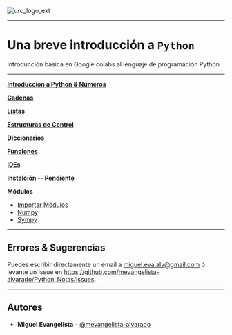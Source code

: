 ![urc_logo_ext](https://github.com/URC-MAC/.github/assets/28746720/1d2b04df-5870-457b-82ab-4eb97ec99e17)
___

# Una breve introducción a `Python`
Introducción básica en Google colabs al lenguaje de programación Python 
___

**[Introducción a Python & Números](https://github.com/mevangelista-alvarado/Python_Notas/blob/master/Intro_a_Python_y_numeros.ipynb)**

**[Cadenas](https://github.com/mevangelista-alvarado/Python_Notas/blob/master/Cadenas.ipynb)**

**[Listas](https://github.com/mevangelista-alvarado/Python_Notas/blob/master/Listas.ipynb)**

**[Estructuras de Control](https://github.com/mevangelista-alvarado/Python_Notas/blob/master/Estructuras_de_Control.ipynb)**

**[Diccionarios](https://github.com/mevangelista-alvarado/Python_Notas/blob/master/Diccionarios.ipynb)**

**[Funciones](https://github.com/mevangelista-alvarado/Python_Notas/blob/master/Funciones.ipynb)**

**[IDEs](https://github.com/mevangelista-alvarado/Python_Notas/blob/master/Editores.ipynb)**

**Instalción -- Pendiente**

**Módulos**
 * [Importar Módulos](https://github.com/mevangelista-alvarado/Python_Notas/blob/master/ImportarModulos.ipynb)
 * [Numpy](https://github.com/mevangelista-alvarado/Python_Notas/blob/master/Intro_Numpy.ipynb)
 * [Sympy](https://github.com/mevangelista-alvarado/Python_Notas/blob/master/Intro_a_Sympy.ipynb)

___

## Errores & Sugerencias

Puedes escribir directamente un email a [miguel.eva.alv@gmail.com](mailto:miguel.eva.alv@gmail.com) ó levante un issue en https://github.com/mevangelista-alvarado/Python_Notas/issues.
___

## Autores

 * **Miguel Evangelista** - [@mevangelista-alvarado](https://github.com/mevangelista-alvarado)


